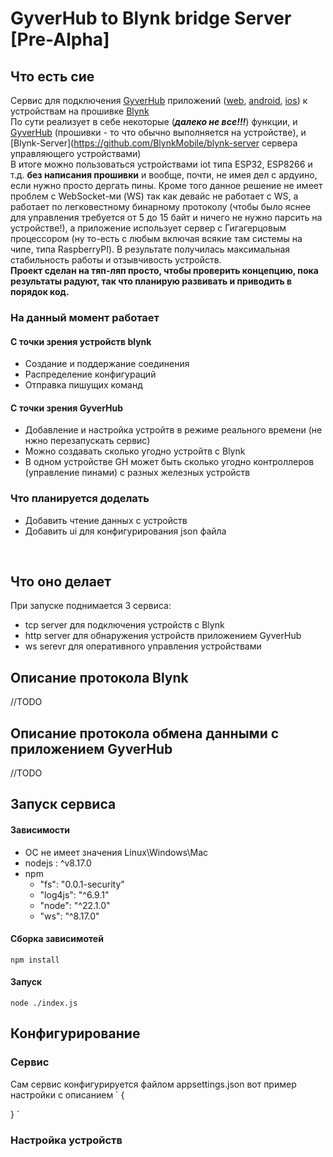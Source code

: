 # GyverHub to Blynk bridge Server  [Pre-Alpha]



## Что есть сие
Сервис для подключения [GyverHub](https://github.com/GyverLibs/GyverHub) приложений
([web](https://github.com/GyverLibs/GyverHub-web),
[android](https://github.com/GyverLibs/GyverHub-app),
[ios](https://github.com/GyverLibs/GyverHub-app)) 
к устройствам на прошивке [Blynk](https://github.com/BlynkMobile/blynk-library)
</br>
По сути реализует в себе некоторые (**_далеко не все!!!_**) функции,
и [GyverHub](https://github.com/GyverLibs/GyverHub) (прошивки - то что обычно выполняется на устройстве),
и [Blynk-Server](https://github.com/BlynkMobile/blynk-server сервера управляющего устройствами)
</br>
В итоге можно пользоваться устройствами iot типа ESP32, ESP8266 и т.д. 
**без написания прошивки** и вообще, почти, не имея дел с ардуино, если нужно просто дергать пины. Кроме того данное решение не имеет проблем с WebSocket-ми (WS) 
так как девайс не работает с WS, а работает по легковестному бинарному протоколу 
(чтобы было яснее для управления требуется от 5 до 15 байт и ничего не нужно парсить на устройстве!),
а приложение использует сервер с Гигагерцовым процессором (ну то-есть с любым включая всякие там системы на чипе, типа RaspberryPI). В результате 
получилась максимальная стабильность работы и отзывчивость устройств.
</br>
**Проект сделан на тяп-ляп просто, чтобы проверить концепцию, пока результаты радуют, так что планирую развивать и приводить в порядок код.**

### На данный момент работает

#### C точки зрения устройств blynk
- Создание и поддержание соединения 
- Распределение конфигураций 
- Отправка пишущих команд 

#### С точки зрения GyverHub
- Добавление и настройка устройтв в режиме реального времени (не нжно перезапускать сервис) 
- Можно создавать сколько угодно устройтв с Blynk
- В одном устройстве GH может быть сколько угодно контроллеров (управление пинами) с разных железных устройств

### Что планируется доделать
- Добавить чтение данных с устройств
- Добавить ui для конфигурирования json файла
</br>

## Что оно делает 
При запуске поднимается 3 сервиса: 
- tcp server для подключения устройств с Blynk
- http server для обнаружения устройств приложением GyverHub 
- ws serevr для оперативного управления устройствами 

## Описание протокола Blynk
//TODO
## Описание протокола обмена данными с приложением GyverHub
//TODO
## Запуск сервиса
#### Зависимости
- ОС не имеет значения Linux\Windows\Mac 
- nodejs : ^v8.17.0
- npm
  - "fs": "0.0.1-security"
  - "log4js": "^6.9.1"
  - "node": "^22.1.0"
  - "ws": "^8.17.0"


#### Cборка зависимотей
`npm install`
#### Запуск
`node ./index.js`
## Конфигурирование 
### Сервис
Сам сервис конфигурируется файлом appsettings.json
вот пример настройки с описанием 
`
{

}
`
### Настройка устройств






